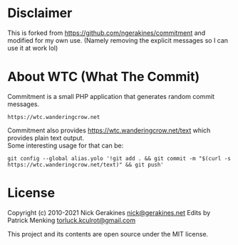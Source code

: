 # Disclaimer
This is forked from https://github.com/ngerakines/commitment and modified for my own use. (Namely removing the explicit messages so I can use it at work lol)

# About WTC (What The Commit)
Commitment is a small PHP application that generates random commit messages.

    https://wtc.wanderingcrow.net

Commitment also provides https://wtc.wanderingcrow.net/text which provides plain text output.  
Some interesting usage for that can be:
```
git config --global alias.yolo '!git add . && git commit -m "$(curl -s https://wtc.wanderingcrow.net/text)" && git push'
```

# License

Copyright (c) 2010-2021 Nick Gerakines <nick@gerakines.net>
Edits by Patrick Menking <torluck.kculrot@gmail.com>

This project and its contents are open source under the MIT license.
